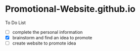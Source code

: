 # Promotional-Website.github.io

To Do List
- [ ] complete the personal information
- [x] brainstorm and find an idea to promote
- [ ] create website to promote idea 
